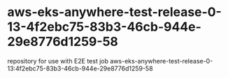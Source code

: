 # aws-eks-anywhere-test-release-0-13-4f2ebc75-83b3-46cb-944e-29e8776d1259-58
repository for use with E2E test job aws-eks-anywhere-test-release-0-13:4f2ebc75-83b3-46cb-944e-29e8776d1259-58
